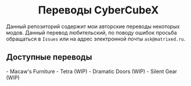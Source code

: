 <h1 align = "center">Переводы CyberCubeX</h1>
<p>Данный репозиторий содержит мои авторские переводы некоторых модов. Данный перевод любительский, по поводу ошибок просьба обращаться в <code>Issues</code> или на адрес электронной почты <code>ask@matrixed.ru</code>.</p>
<h2>Доступные переводы</h2>
- Macaw's Furniture
- Tetra (WIP)
- Dramatic Doors (WIP)
- Silent Gear (WIP)